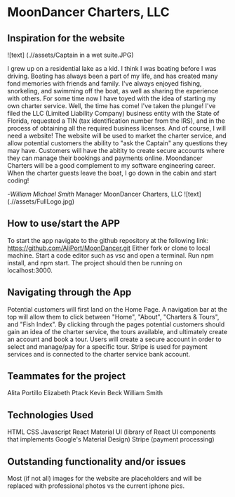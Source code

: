 # MoonDancer Charters, LLC 

## Inspiration for the website

![text] (.//assets/Captain in a wet suite.JPG)

I grew up on a residential lake as a kid. I think I was boating before I was driving. Boating has always been a part of my life, and has created many fond memories with friends and family. I've always enjoyed fishing, snorkeling, and swimming off the boat, as well as sharing the experience with others. For some time now I have toyed with the idea of starting my own charter service. Well, the time has come! I've taken the plunge! I've filed the LLC (Limited Liability Company) business entity with the State of Florida, requested a TIN (tax identification number from the IRS), and in the process of obtaining all the required business licenses. And of course, I will need a website! The website will be used to market the charter service, and allow potential customers the ability to "ask the Captain" any questions they may have. Customers will have the abitity to create secure accounts where they can manage their bookings and payments online. Moondancer Charters will be a good complement to my software engineering career. When the charter guests leave the boat, I go down in the cabin and start coding! 

-*William Michael Smith*
Manager
MoonDancer Charters, LLC
![text] (.//assets/FullLogo.jpg)


## How to use/start the APP

To start the app navigate to the github repository at the following link: https://github.com/AliPort/MoonDancer.git
Either fork or clone to local machine. Start a code editor such as vsc and open a terminal. Run npm install, and npm start. The project should then be running on localhost:3000.

## Navigating through the App

Potential customers will first land on the Home Page. A navigation bar at the top will allow them to click between "Home", "About", "Charters & Tours", and "Fish Index". By clicking through the pages potential customers should gain an idea of the charter service, the tours available, and ultimately create an account and book a tour. Users will create a secure account in order to select and manage/pay for a specific tour. Stripe is used for payment services and is connected to the charter service bank account.

## Teammates for the project
Alita Portillo
Elizabeth Ptack
Kevin Beck
William Smith

## Technologies Used
HTML
CSS
Javascript
React
Material UI (library of React UI components that implements Google's Material Design)
Stripe (payment processing)

## Outstanding functionality and/or issues 
Most (if not all) images for the website are placeholders and will be replaced with professional photos vs the current iphone pics. 


